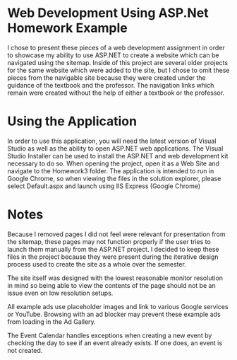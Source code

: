 # Web Development Using ASP.Net Homework Example
I chose to present these pieces of a web development assignment in order to showcase my ability to use ASP.NET to create a website which can be navigated using the sitemap. Inside of this project are several older projects for the same website which were added to the site, but I chose to omit these pieces from the navigable site because they were created under the guidance of the textbook and the professor. The navigation links which remain were created without the help of either a textbook or the professor.
# Using the Application
In order to use this application, you will need the latest version of Visual Studio as well as the ability to open ASP.NET web applications. The Visual Studio Installer can be used to install the ASP.NET and web development kit necessary to do so. When opening the project, open it as a Web Site and navigate to the Homework3 folder. The application is intended to run in Google Chrome, so when viewing the files in the solution explorer, please select Default.aspx and launch using IIS Express (Google Chrome)
# Notes
Because I removed pages I did not feel were relevant for presentation from the sitemap, these pages may not function properly if the user tries to launch them manually from the ASP.NET project. I decided to keep these files in the project because they were present during the iterative design process used to create the site as a whole over the semester. 

The site itself was designed with the lowest reasonable monitor resolution in mind so being able to view the contents of the page should not be an issue even on low resolution setups.

All example ads use placeholder images and link to various Google services or YouTube. Browsing with an ad blocker may prevent these example ads from loading in the Ad Gallery.

The Event Calendar handles exceptions when creating a new event by checking the day to see if an event already exists. If one does, an event is not created.
